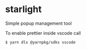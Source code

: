 # starlight
Simple popup management tool


To enable prettier inside vscode call
```
$ yarn dlx @yarnpkg/sdks vscode
```